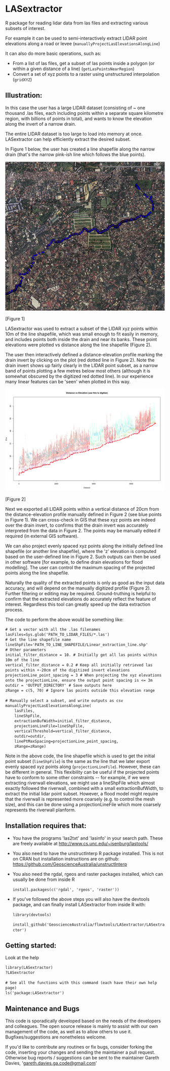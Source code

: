 LASextractor
============

R package for reading lidar data from las files and extracting various subsets
of interest.

For example it can be used to semi-interactively extract LIDAR point elevations
along a road or levee (``manuallyProjectLasElevationsAlongLine``)

It can also do more basic operations, such as:
- From a list of las files, get a subset of las points inside a polygon (or within a given distance of a line) (``getLasPointsNearRegion``)
- Convert a set of xyz points to a raster using unstructured interpolation (``gridXYZ``)

Illustration:
-------------
In this case the user has a large LIDAR dataset (consisting of ~ one thousand
.las files, each including points within a separate square kilometre region,
with billions of points in total), and wants to know the elevation along the
invert of a narrow drain. 

The entire LIDAR dataset is too large to load into memory at once.
LASextractor can help efficiently extract the desired subset.

In Figure 1 below, the user has created a line shapefile along the narrow drain
(that's the narrow pink-ish line which follows the blue points). 

![planview](Drain_GIS_Planview.png?raw=true)

[Figure 1]

LASextractor was used to extract a subset of the LIDAR xyz points within 10m of
the line shapefile, which was small enough to fit easily in memory, and includes
points both inside the drain and near its banks. These point elevations were
plotted vs distance along the line shapefile (Figure 2). 

The user then interactively defined a distance-elevation profile marking the
drain invert by clicking on the plot (red dotted line in Figure 2). Note the
drain invert shows up fairly clearly in the LIDAR point subset, as a narrow
band of points plotting a few metres below most others (although it is somewhat
obscured by the digitized red dotted line). In our experience many linear features
can be 'seen' when plotted in this way.

![profile](Drain_bedProfile.png?raw=true)

[Figure 2]

Next we exported all LIDAR points within a vertical distance of 20cm from the
distance-elevation profile manually defined in Figure 2 (see blue points in
Figure 1). We can cross-check in GIS that these xyz points are indeed over the
drain invert, to confirms that the drain invert was accurately interpreted from
the data in Figure 2. The points may be manually edited if required (in
external GIS software).

We can also project evenly spaced xyz points along the initially defined line
shapefile (or another line shapefile), where the 'z' elevation is computed
based on the user-defined line in Figure 2.  Such outputs can then be used in
other software [for example, to define drain elevations for flood modelling].
The user can control the maximum spacing of the projected points along the line
shapefile.

Naturally the quality of the extracted points is only as good as the input data
accuracy, and will depend on the manually digitized profile (Figure 2). Further
filtering or editing may be required.  Ground-truthing is helpful to confirm
that the extracted elevations do accurately reflect the feature of interest.
Regardless this tool can greatly speed up the data extraction process.

The code to perform the above would be something like:

    # Get a vector with all the .las filenames
    lasFiles=Sys.glob('PATH_TO_LIDAR_FILES/*.las')
    # Get the line shapefile name
    lineShpFile='PATH_TO_LINE_SHAPEFILE/Linear_extraction_line.shp'
    # Other parameters
    initial_filter_distance = 10. # Initially get all las points within 10m of the line
    vertical_filter_distance = 0.2 # Keep all initially retrieved las points within +-20cm of the digitized invert elevations
    projectionLine_point_spacing = 3 # When projecting the xyz elevations onto the projectionLine, ensure the output point spacing is <= 3m   
    outdir = 'OUTPUT_DIRECTORY' # Save outputs here
    zRange = c(5, 70) # Ignore las points outside this elevation range
    
    # Manually select a subset, and write outputs as csv
    manuallyProjectLasElevationsAlongLine(
        lasFiles, 
        lineShpFile, 
        extractionBufWidth=initial_filter_distance,
        projectionLineFile=lineShpFile, 
        verticalThreshold=vertical_filter_distance,
        outdir=outdir, 
        linePtMaxSpacing=projectionLine_point_spacing,
        zRange=zRange)

Note in the above code, the line shapefile which is used to get the initial point subset (``lineShpFile``) is the same as the line that we later export evenly spaced xyz points along (``projectionLineFile``). However, these can be different in general. This flexibility can be useful if the projected points have to conform to some other constraints -- for example, if we were extracting riverwall elevations, we might use a lineShpFile which almost exactly followed the riverwall, combined with a small extractionBufWidth, to extract the initial lidar point subset. However, a flood model might require that the riverwall is represented more coarsely (e.g. to control the mesh size), and this can be done using a projectionLineFile which more coarsely represents the riverwall planform. 

Installation requires that:
---------------------------

- You have the programs 'las2txt' and 'lasinfo' in your search path. These are freely available at
http://www.cs.unc.edu/~isenburg/lastools/ 

- You also need to have the unstructInterp R package installed. This is not on
  CRAN but installation instructions are on github:
https://github.com/GeoscienceAustralia/unstructInterp

- You also need the rgdal, rgeos and raster packages installed, which can usually be done from inside R

    ``install.packages(c('rgdal', 'rgeos', 'raster'))``

- If you've followed the above steps you will also have the devtools package,
  and can finally install LASextractor from inside R with:

    ``library(devtools)``

    ``install_github('GeoscienceAustralia/flowtools/LASextractor/LASextractor')``

Getting started:
----------------
Look at the help
    
    library(LASextractor)
    ?LASextractor

    # See all the functions with this command (each have their own help page)
    ls('package:LASextractor')

Maintenance and Bugs
---------------------
This code is sporadically developed based on the needs of the developers and
colleagues. The open source release is mainly to assist with our own management
of the code, as well as to allow others to use it. Bugfixes/suggestions are
nonetheless welcome. 


If you'd like to contribute any routines or fix bugs, consider forking the
code, inserting your changes and sending the maintainer a pull request.
Otherwise bug reports / suggestions can be sent to the maintainer Gareth
Davies, 'gareth.davies.ga.code@gmail.com' 

